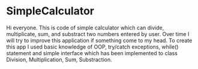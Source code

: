 # SimpleCalculator
Hi everyone. This is code of simple calculator which can divide, multiplicate, sum, and substract two numbers entered by user. 
Over time I will try to improve this application if something come to my head. 
To create this app I used basic knowledge of OOP, try/catch exceptions, while() statement and simple interface 
which has been implemented to class Division, Multiplication, Sum, Substraction.

